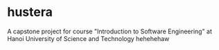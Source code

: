 # hustera
A capstone project for course "Introduction to Software Engineering" at Hanoi University of Science and Technology hehehehaw
